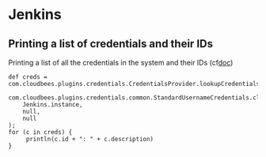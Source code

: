 # Jenkins

## Printing a list of credentials and their IDs


Printing a list of all the credentials in the system and their IDs (cf[doc](https://wiki.jenkins.io/display/JENKINS/Printing+a+list+of+credentials+and+their+IDs))

```
def creds = com.cloudbees.plugins.credentials.CredentialsProvider.lookupCredentials(
    com.cloudbees.plugins.credentials.common.StandardUsernameCredentials.class,
    Jenkins.instance,
    null,
    null
);
for (c in creds) {
     println(c.id + ": " + c.description)
}

```
